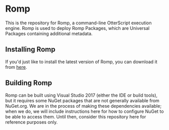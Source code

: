 # Romp

This is the repository for Romp, a command-line OtterScript execution engine. Romp is
used to deploy Romp Packages, which are Universal Packages containing additional metadata.

## Installing Romp

If you'd just like to install the latest version of Romp, you can download it from
[here](https://inedo.com/romp/download).

## Building Romp

Romp can be built using Visual Studio 2017 (either the IDE or build tools), but it requires
some NuGet packages that are not generally available from NuGet.org. We are in the process
of making these dependencies available; when we do, we will include instructions here for
how to configure NuGet to be able to access them. Until then, consider this repository
here for reference purposes only.